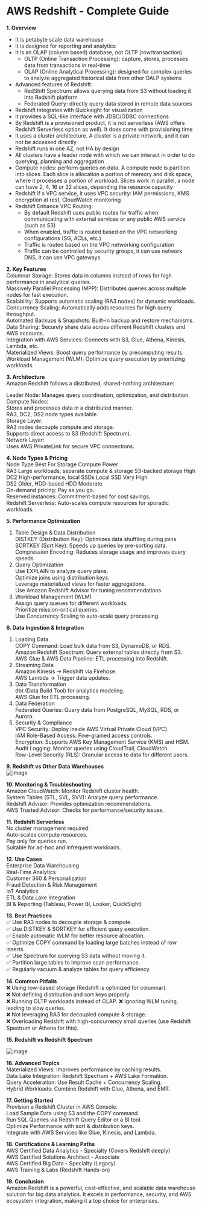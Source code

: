 # AWS Redshift - Complete Guide  
  
**1. Overview**  
- It is petabyte scale data warehouse
- It is designed for reporting and analytics
- It is an OLAP (column based) database, not OLTP (row/transaction)
    - OLTP (Online Transaction Processing): capture, stores, processes data from transactions in real-time
    - OLAP (Online Analytical Processing): designed for complex queries to analyze aggregated historical data from other OALP systems
- Advanced features of Redshift:
    - RedShift Spectrum: allows querying data from S3 without loading it into Redshift platform
    - Federated Query: directly query data stored in remote data sources
- Redshift integrates with Quicksight for visualization
- It provides a SQL-like interface with JDBC/ODBC connections
- By Redshift is a provisioned product, it is not serverless (AWS offers Redshift Serverless option as well). It does come with provisioning time
- It uses a cluster architecture. A cluster is a private network, and it can not be accessed directly
- Redshift runs in one AZ, not HA by design
- All clusters have a leader node with which we can interact in order to do querying, planning and aggregation
- Compute nodes: perform queries on data. A compute node is partition into slices. Each slice is allocation a portion of memory and disk space, where it processes a portion of workload. Slices work in parallel, a node can have 2, 4, 16 or 32 slices, depending the resource capacity
- Redshift if s VPC service, it uses VPC security: IAM permissions, KMS encryption at rest, CloudWatch monitoring
- Redshift Enhance VPC Routing:
    - By default Redshift uses public routes for traffic when communicating with external services or any public AWS service (such as S3)
    - When enabled, traffic is routed based on the VPC networking configurations (SG, ACLs, etc.)
    - Traffic is routed based on the VPC networking configuration
    - Traffic can be controlled by security groups, it can use network DNS, it can use VPC gateways
  
**2. Key Features**  
Columnar Storage: Stores data in columns instead of rows for high performance in analytical queries.  
Massively Parallel Processing (MPP): Distributes queries across multiple nodes for fast execution.  
Scalability: Supports automatic scaling (RA3 nodes) for dynamic workloads.  
Concurrency Scaling: Automatically adds resources for high query throughput.  
Automated Backups & Snapshots: Built-in backup and restore mechanisms.  
Data Sharing: Securely share data across different Redshift clusters and AWS accounts.  
Integration with AWS Services: Connects with S3, Glue, Athena, Kinesis, Lambda, etc.  
Materialized Views: Boost query performance by precomputing results.  
Workload Management (WLM): Optimize query execution by prioritizing workloads.  
  
**3. Architecture**  
Amazon Redshift follows a distributed, shared-nothing architecture:  
  
Leader Node: Manages query coordination, optimization, and distribution.  
Compute Nodes:  
Stores and processes data in a distributed manner.  
RA3, DC2, DS2 node types available.  
Storage Layer:  
RA3 nodes decouple compute and storage.  
Supports direct access to S3 (Redshift Spectrum).  
Network Layer:  
Uses AWS PrivateLink for secure VPC connections.  
  
**4. Node Types & Pricing**  
Node Type	Best For	Storage	Compute Power  
RA3	Large workloads, separate compute & storage	S3-backed storage	High  
DC2	High-performance, local SSDs	Local SSD	Very High  
DS2	Older, HDD-based	HDD	Moderate  
On-demand pricing: Pay as you go.  
Reserved instances: Commitment-based for cost savings.  
Redshift Serverless: Auto-scales compute resources for sporadic workloads.  
  
**5. Performance Optimization**  
1. Table Design & Data Distribution  
DISTKEY (Distribution Key): Optimizes data shuffling during joins.  
SORTKEY (Sort Key): Speeds up queries by pre-sorting data.  
Compression Encoding: Reduces storage usage and improves query speeds.  
2. Query Optimization  
Use EXPLAIN to analyze query plans.  
Optimize joins using distribution keys.  
Leverage materialized views for faster aggregations.  
Use Amazon Redshift Advisor for tuning recommendations.  
3. Workload Management (WLM)  
Assign query queues for different workloads.  
Prioritize mission-critical queries.  
Use Concurrency Scaling to auto-scale query processing.  
  
**6. Data Ingestion & Integration**  
1. Loading Data  
COPY Command: Load bulk data from S3, DynamoDB, or RDS.  
Amazon Redshift Spectrum: Query external tables directly from S3.  
AWS Glue & AWS Data Pipeline: ETL processing into Redshift.  
2. Streaming Data  
Amazon Kinesis → Redshift via Firehose.  
AWS Lambda → Trigger data updates.  
3. Data Transformation  
dbt (Data Build Tool) for analytics modeling.  
AWS Glue for ETL processing.  
4. Data Federation  
Federated Queries: Query data from PostgreSQL, MySQL, RDS, or Aurora.  
7. Security & Compliance  
VPC Security: Deploy inside AWS Virtual Private Cloud (VPC).  
IAM Role-Based Access: Fine-grained access controls.  
Encryption: Supports AWS Key Management Service (KMS) and HSM.  
Audit Logging: Monitor queries using CloudTrail, CloudWatch.  
Row-Level Security (RLS): Granular access to data for different users.  
  
**9. Redshift vs Other Data Warehouses**  
![image](https://github.com/user-attachments/assets/099bc296-b91d-42ff-8896-d9a105c011ae)  
 
**10. Monitoring & Troubleshooting**  
Amazon CloudWatch: Monitor Redshift cluster health.  
System Tables (STL, SVL, SVV): Analyze query performance.  
Redshift Advisor: Provides optimization recommendations.  
AWS Trusted Advisor: Checks for performance/security issues.  
  
**11. Redshift Serverless**  
No cluster management required.  
Auto-scales compute resources.  
Pay only for queries run.  
Suitable for ad-hoc and infrequent workloads.  
  
**12. Use Cases**  
Enterprise Data Warehousing  
Real-Time Analytics  
Customer 360 & Personalization  
Fraud Detection & Risk Management  
IoT Analytics  
ETL & Data Lake Integration  
BI & Reporting (Tableau, Power BI, Looker, QuickSight)  
  
**13. Best Practices**  
✅ Use RA3 nodes to decouple storage & compute.  
✅ Use DISTKEY & SORTKEY for efficient query execution.  
✅ Enable automatic WLM for better resource allocation.  
✅ Optimize COPY command by loading large batches instead of row inserts.  
✅ Use Spectrum for querying S3 data without moving it.  
✅ Partition large tables to improve scan performance.  
✅ Regularly vacuum & analyze tables for query efficiency.  

**14. Common Pitfalls**  
❌ Using row-based storage (Redshift is optimized for columnar).  
❌ Not defining distribution and sort keys properly.   
❌ Running OLTP workloads instead of OLAP. 
❌ Ignoring WLM tuning, leading to slow queries.  
❌ Not leveraging RA3 for decoupled compute & storage.  
❌ Overloading Redshift with high-concurrency small queries (use Redshift Spectrum or Athena for this).  
  
**15. Redshift vs Redshift Spectrum**  

![image](https://github.com/user-attachments/assets/b4255513-3226-4c3c-966b-7fbb3b7e1181)  
  
**16. Advanced Topics**  
Materialized Views: Improves performance by caching results.  
Data Lake Integration: Redshift Spectrum + AWS Lake Formation.  
Query Acceleration: Use Result Cache + Concurrency Scaling.  
Hybrid Workloads: Combine Redshift with Glue, Athena, and EMR.  
  
**17. Getting Started**  
Provision a Redshift Cluster in AWS Console.  
Load Sample Data using S3 and the COPY command.  
Run SQL Queries via Redshift Query Editor or a BI tool.  
Optimize Performance with sort & distribution keys.  
Integrate with AWS Services like Glue, Kinesis, and Lambda.  
  
**18. Certifications & Learning Paths**  
AWS Certified Data Analytics - Specialty (Covers Redshift deeply)  
AWS Certified Solutions Architect - Associate  
AWS Certified Big Data - Specialty (Legacy)  
AWS Training & Labs (Redshift Hands-on)  
  
**19. Conclusion**  
Amazon Redshift is a powerful, cost-effective, and scalable data warehouse solution for big data analytics. It excels in performance, security, and AWS ecosystem integration, making it a top choice for enterprises.  
